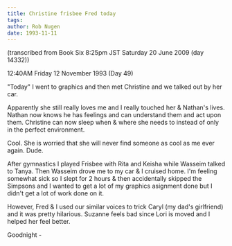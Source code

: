 ```yaml
---
title: Christine frisbee Fred today
tags: 
author: Rob Nugen
date: 1993-11-11
---
```


<!-- tags: -->
<!-- events: -->
<!-- people: Christine, Fred -->
<!-- locations: Univeristy of Houston -->
<p class="note">(transcribed from Book Six 8:25pm JST Saturday 20 June 2009 (day 14332))</p>

<p class="date">12:40AM Friday 12 November 1993 (Day 49)</p>

<p>&quot;Today&quot; I went to graphics and then met Christine and we talked out by her car.</p>

<p>Apparently she still really loves me and I really touched her &amp; Nathan's lives.  Nathan now
knows he has feelings and can understand them and act upon them.  Christine can now sleep when &amp;
where she needs to instead of only in the perfect environment.</p>

<p>Cool.  She is worried that she will never find someone as cool as me ever again.  Dude.</p>

<p>After gymnastics I played Frisbee with Rita and Keisha while Wasseim talked to Tanya.  Then
Wasseim drove me to my car &amp; I cruised home.  I'm feeling somewhat sick so I slept for 2 hours
&amp; then accidentally skipped the Simpsons and I wanted to get a lot of my graphics asignment done
but I didn't get a lot of work done on it.</p>

<p>However, Fred &amp; I used our similar voices to trick Caryl (my dad's girlfriend) and it was
pretty hilarious.  Suzanne feels bad since Lori is moved and I helped her feel better.</p>

<p>Goodnight -</p>
